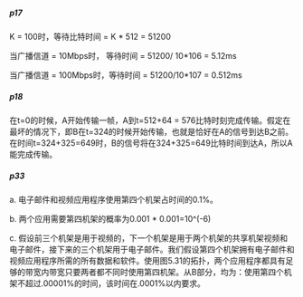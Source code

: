 ##### p17

K = 100时，等待比特时间 = K * 512 = 51200

当广播信道 = 10Mbps时， 等待时间 = 51200/ 10*106 = 5.12ms

当广播信道 = 100Mbps时，等待时间 = 51200/10*107 = 0.512ms



##### p18

在t=0的时候，A开始传输一帧，A到t=512+64 = 576比特时刻完成传输。假定在最坏的情况下，即B在t=324的时候开始传输，也就是恰好在A的信号到达B之前。在时间t=324+325=649时，B的信号将在324+325=649比特时间到达A，所以A能完成传输。



##### p33

a. 电子邮件和视频应用程序使用第四个机架占时间的0.1%。

b. 两个应用需要第四机架的概率为0.001 * 0.001=10^(-6)

c. 假设前三个机架是用于视频的，下一个机架是用于两个机架的共享机架视频和电子邮件，接下来的三个机架用于电子邮件。我们假设第四个机架拥有电子邮件和视频应用程序所需的所有数据和软件。使用图5.31的拓扑，两个应用程序都具有足够的带宽内带宽只要两者都不同时使用第四机架。从B部分，均为：使用第四个机架不超过.00001%的时间，该时间在.0001%以内要求。